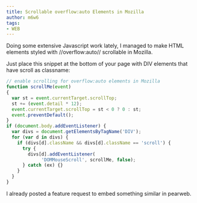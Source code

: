 ```yaml
---
title: Scrollable overflow:auto Elements in Mozilla
author: m6w6
tags:
- WEB
---
```


Doing some extensive Javascript work lately, I managed to make HTML elements
styled with //overflow:auto// scrollable in Mozilla.



Just place this snippet at the bottom of your page with DIV elements that have
scroll as classname:


```js
// enable scrolling for overflow:auto elements in Mozilla
function scrollMe(event)
{
  var st = event.currentTarget.scrollTop;
  st += (event.detail * 12);
  event.currentTarget.scrollTop = st < 0 ? 0 : st;
  event.preventDefault();
}
if (document.body.addEventListener) {
  var divs = document.getElementsByTagName('DIV');
  for (var d in divs) {
    if (divs[d].className && divs[d].className == 'scroll') {
      try {
        divs[d].addEventListener(
             'DOMMouseScroll', scrollMe, false);
      } catch (ex) {}
    }
  }
}
```


I already posted a feature request to embed something similar in pearweb.
